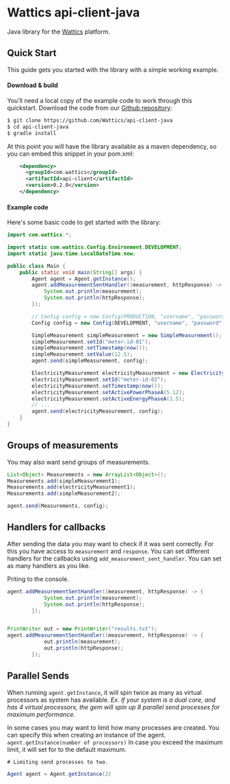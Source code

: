 # Wattics api-client-java
Java library for the [Wattics](https://wattics.com) platform.

## Quick Start
This guide gets you started with the library with a simple working example.

#### Download & build
You’ll need a local copy of the example code to work through this quickstart. Download the code from our [Github repository](https://github.com/Wattics/api-client-java):

```sh
$ git clone https://github.com/Wattics/api-client-java
$ cd api-client-java
$ gradle install
```

At this point you will have the library available as a maven dependency, so you can embed this snippet in your pom.xml:
```xml
    <dependency>
      <groupId>com.wattics</groupId>
      <artifactId>api-client</artifactId>
      <version>0.2.0</version>
    </dependency>
```

#### Example code
Here's some basic code to get started with the library:

```java
import com.wattics.*;

import static com.wattics.Config.Environment.DEVELOPMENT;
import static java.time.LocalDateTime.now;

public class Main {
    public static void main(String[] args) {
        Agent agent = Agent.getInstance();
        agent.addMeasurementSentHandler((measurement, httpResponse) -> {
            System.out.println(measurement);
            System.out.println(httpResponse);
        });

        // Config config = new Config(PRODUCTION, "username", "password");
        Config config = new Config(DEVELOPMENT, "username", "password");

        SimpleMeasurement simpleMeasurement = new SimpleMeasurement();
        simpleMeasurement.setId("meter-id-01");
        simpleMeasurement.setTimestamp(now());
        simpleMeasurement.setValue(12.5);
        agent.send(simpleMeasurement, config);

        ElectricityMeasurement electricityMeasurement = new ElectricityMeasurement();
        electricityMeasurement.setId("meter-id-02");
        electricityMeasurement.setTimestamp(now());
        electricityMeasurement.setActivePowerPhaseA(5.12);
        electricityMeasurement.setActiveEnergyPhaseA(1.5);
        // ...
        agent.send(electricityMeasurement, config);
    }
}
```
## Groups of measurements

You may also want send groups of measurements.

```java
List<Object> Measurements = new ArrayList<Object>();
Measurements.add(simpleMeasurement1);
Measurements.add(electricityMeasurement1);
Measurements.add(simpleMeasurement2);

agent.send(Measurements, config);
```

## Handlers for callbacks

After sending the data you may want to check if it was sent correctly. For this you have access to `measurement`  and `response`. You can set different handlers for the callbacks using `add_measurement_sent_handler`. You can set as many handlers as you like.

Priting to the console.

```java
agent.addMeasurementSentHandler((measurement, httpResponse) -> {
            System.out.println(measurement);
            System.out.println(httpResponse);
        });


PrintWriter out = new PrintWriter("results.txt");
agent.addMeasurementSentHandler((measurement, httpResponse) -> {
            out.println(measurement);
            out.println(httpResponse);
        });
```

## Parallel Sends

When running `agent.getInstance`, it will spin twice as many as virtual processors as system has available.
*Ex. If your system is a dual core, and has 4 virtual processors, the gem will spin up 8 parallel send processes for maximum performance.*

In some cases you may want to limit how many processes are created. You can specify this when creating an instance of the agent. `agent.getInstance(number of processors)`
In case you exceed the maximum limit, it will set for to the default maximum.

```java
# Limiting send processes to two.

Agent agent = Agent.getInstance(2)
```
